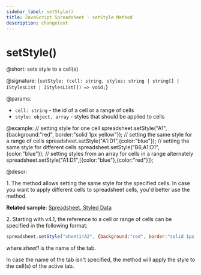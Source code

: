 ```yaml
---
sidebar_label: setStyle()
title: JavaScript Spreadsheet - setStyle Method
description: changetext
---
```


# setStyle()

@short: sets style to a cell(s)

@signature: {`setStyle: (cell: string, styles: string | string[] | IStylesList | IStylesList[]) => void;`}

@params:
- `cell: string` - the id of a cell or a range of cells
- `style: object, array` - styles that should be applied to cells

@example:
// setting style for one cell
spreadsheet.setStyle("A1",{background:"red", border:"solid 1px yellow"});
// setting the same style for a range of cells
spreadsheet.setStyle("A1:D1",{color:"blue"});
// setting the same style for different cells
spreadsheet.setStyle("B6,A1:D1",{color:"blue"});
// setting styles from an array for cells in a range alternately
spreadsheet.setStyle("A1:D1",[{color:"blue"},{color:"red"}]);

@descr:

1\. The method allows setting the same style for the specified cells. In case you want to apply different cells to spreadsheet cells, you'd better use the [](api/spreadsheet_parse_method.md) method.

**Related sample**: [Spreadsheet. Styled Data](https://snippet.dhtmlx.com/abnh7glb)

2\. Starting with v4.1, the reference to a cell or range of cells can be specified in the following format:

~~~js
spreadsheet.setStyle("sheet1!A2", {background:"red", border:"solid 1px yellow"}); 
~~~

where *sheet1* is the name of the tab.

In case the name of the tab isn't specified, the method will apply the style to the cell(s) of the active tab.
